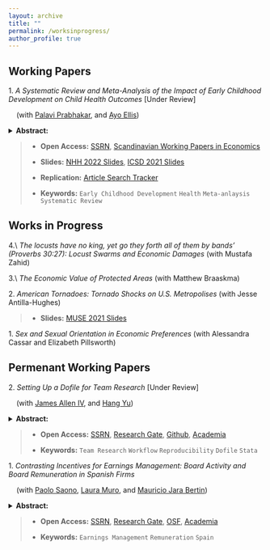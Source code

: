 ```yaml
---
layout: archive
title: ""
permalink: /worksinprogress/
author_profile: true
---
```


<!-- Title, Coauthors, Abstract, Paper link, preprint researchgate link, LaTeX presentation, twitter thread, video explanation, replication code, replication data, media coverage -->



## Working Papers


1\. *A Systematic Review and Meta-Analysis of the Impact of Early Childhood Development on Child Health Outcomes* [Under Review]

&nbsp;&nbsp;&nbsp;  (with [Palavi Prabhakar](https://ug.linkedin.com/in/pallavi-prabhakar-55b48485), and [Ayo Ellis](https://www.pasrc.org/members/individuals/ayo-d-ellis))
<details>
  <summary> <strong> Abstract: </strong> </summary>
      <blockquote> Investing in a child's early years can have long lasting effects in eliminating extreme poverty and boosting economic productivity. Yet, 250 million children are at risk of not reaching their full development potential in low-and-middle income countries due to inadequate nutrition and a lack of early stimulation. While substantial evidence exists on why intervening in early years is important, limited knowledge exists on which types of interventions generate substantial impact. We conduct a comprehensive review of 39 randomized controlled trials evaluating early childhood development interventions for improving children's physical health. We find that interventions including nutrition or cash based incentives work best for improving children's growth outcomes. We identify gaps in the literature, quality of evidence and intervention types for achieving Sustainable Development Goals 2, 3, and 6, as part of 2030 development agenda. 
     </blockquote>
</details>

>  * **Open Access:** [SSRN](https://papers.ssrn.com/sol3/papers.cfm?abstract_id=4240945), [Scandinavian Working Papers in Economics](https://swopec.hhs.se/nhheco/abs/nhheco2022_014.htm)
>  * **Slides:** [NHH 2022 Slides](/files/presentation_NHH_220321.pdf), [ICSD 2021 Slides](/files/presentation_ICSD_210920.pdf)
>  * **Replication:** [Article Search Tracker](files/McWay_et_al_2022_ECD_Search_Tracker.xlsx)
>  
>  * **Keywords:** `Early Childhood Development` `Health` `Meta-anlaysis` `Systematic Review`




## Works in Progress


4.\ *The locusts have no king, yet go they forth all of them by bands’ (Proverbs 30:27): Locust Swarms and Economic
Damages* (with Mustafa Zahid)

3.\ *The Economic Value of Protected Areas* (with Matthew Braaskma)

2\. *American Tornadoes: Tornado Shocks on U.S. Metropolises* (with Jesse Antilla-Hughes)

>  * **Slides:** [MUSE 2021 Slides](/files/MUSE_prez.pdf)

1\. *Sex and Sexual Orientation in Economic Preferences* (with Alessandra Cassar and Elizabeth Pillsworth)



## Permenant Working Papers


2\. *Setting Up a Dofile for Team Research* [Under Review]

&nbsp;&nbsp;&nbsp;  (with [James Allen IV](https://sites.google.com/view/jamesalleniv), and [Hang Yu](https://www.econhangyu.com/home))
<details>
  <summary> <strong> Abstract: </strong> </summary>
      <blockquote> Co-authoring Dofiles can be challenging as most Stata users have idiosyncratic preferences and methods for organizing and writing Dofiles. Which standards and practices can research teams adopt to improve the cohesion of this group work? This article proposes some best practices to overcome team research coordination issues adapting methods from software engineering and data science along with personal experience with group research. We prioritize improvements that increase efficiency of the team workflow by establishing global parameters and directories, standardizing communication between team members, and enabling reproducibility of results. 
     </blockquote>
</details>
   
>  * **Open Access:** [SSRN](https://papers.ssrn.com/sol3/papers.cfm?abstract_id=3965114), [Research Gate](https://www.researchgate.net/publication/356365674_Setting_Up_a_Dofile_for_Team_Research), [Github](/files/McWay_Allen_Yu_Stata_Dofile.pdf), [Academia](https://www.academia.edu/66119958/Setting_Up_a_Dofile_for_Team_Research)
>
>  * **Keywords:** `Team Research` `Workflow` `Reproducibility` `Dofile` `Stata`

1\. *Contrasting Incentives for Earnings Management: Board Activity and Board Remuneration in Spanish Firms*
  
&nbsp;&nbsp;&nbsp;  (with [Paolo Saono](https://www.slu.edu/madrid/academics/faculty/paolo-saona.php), [Laura Muro](https://www.slu.edu/madrid/academics/faculty/laura-muro.php), and [Mauricio Jara Bertin](https://scholar.google.com.sg/citations?user=A48L9BMAAAAJ&hl=en))
<details>
  <summary> <strong> Abstract: </strong> </summary>
      <blockquote> We analyze the effect board activity and board remuneration has on earnings management (EM). Our results show that more active boards are inefficient in preventing earnings manipulation. Regarding board compensation, we find a U-shaped relation indicating that excessive remuneration will lead to more earnings management. Policy recommendations are derived from the findings. 
     </blockquote>
</details>
   
>  * **Open Access:** [SSRN](https://papers.ssrn.com/sol3/papers.cfm?abstract_id=3710966), [Research Gate](https://www.researchgate.net/publication/338165813_Contrasting_Incentives_for_Earnings_Management_Board_Activity_and_Board_Remuneration_in_Spanish_Firms), [OSF](https://osf.io/xgn3y/), [Academia](https://www.academia.edu/66119435/Contrasting_Incentives_for_Earnings_Management_Board_Activity_and_Board_Remuneration_in_Spanish_Firms)
>  
>  * **Keywords:** `Earnings Management` `Remuneration` `Spain`

